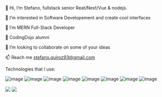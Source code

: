 👋 Hi, I’m Stefano, fullstack senior Reat/Next/Vue & nodejs.

👀 I’m interested in Software Developement and create cool interfaces

🌱 I’m MERN Full-Stack Developer

🌱 CodingDojo alumni

💞️ I’m looking to collaborate on some of your ideas

📫 Reach me stefano.quiroz93@gmail.com

Technologies that I use:

![image](https://user-images.githubusercontent.com/72056993/120913434-cf2c2600-c65c-11eb-8998-abf206b39f86.png)
![image](https://user-images.githubusercontent.com/72056993/120913454-ecf98b00-c65c-11eb-8f42-23b40cb28bb0.png)
![image](https://user-images.githubusercontent.com/72056993/120913482-15818500-c65d-11eb-89c9-c30de0a45a74.png)
![image](https://user-images.githubusercontent.com/72056993/120913484-19ada280-c65d-11eb-94a2-b4a0ead0e8e7.png)
![image](https://user-images.githubusercontent.com/72056993/120913487-1f0aed00-c65d-11eb-8740-d2e612b8a23e.png)
![image](https://user-images.githubusercontent.com/72056993/120913490-23cfa100-c65d-11eb-9ce1-989e8595cfa7.png)
![image](https://user-images.githubusercontent.com/72056993/120913492-29c58200-c65d-11eb-8da6-8758d615e9af.png)
![image](https://user-images.githubusercontent.com/72056993/120913495-2fbb6300-c65d-11eb-842c-57ed8cf11398.png)

<img align="center" src="https://github-readme-stats.vercel.app/api?username=StefanoQuiroz&show_icons=true&theme=tokyonight"/>

<img align="center" src="https://github-readme-stats.vercel.app/api/top-langs/?username=StefanoQuiroz&layout=compact&theme=tokyonight"/>
